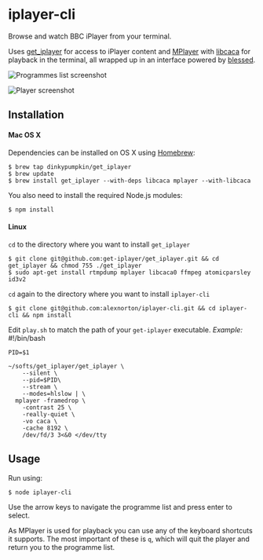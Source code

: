 # iplayer-cli

Browse and watch BBC iPlayer from your terminal.

Uses [get_iplayer](https://github.com/get-iplayer/get_iplayer) for access to iPlayer content and [MPlayer](https://www.mplayerhq.hu/) with [libcaca](http://caca.zoy.org/wiki/libcaca) for playback in the terminal, all  wrapped up in an interface powered by [blessed](https://github.com/chjj/blessed).

![Programmes list screenshot](https://i.imgur.com/QOcQFMk.png)

![Player screenshot](https://i.imgur.com/DshTZoh.png)

## Installation

#### Mac OS X
Dependencies can be installed on OS X using [Homebrew](http://brew.sh/):

    $ brew tap dinkypumpkin/get_iplayer
    $ brew update
    $ brew install get_iplayer --with-deps libcaca mplayer --with-libcaca

You also need to install the required Node.js modules:

    $ npm install

#### Linux
`cd` to the directory where you want to install `get_iplayer`

    $ git clone git@github.com:get-iplayer/get_iplayer.git && cd get_iplayer && chmod 755 ./get_iplayer
    $ sudo apt-get install rtmpdump mplayer libcaca0 ffmpeg atomicparsley id3v2

`cd` again to the directory where you want to install `iplayer-cli`

    $ git clone git@github.com:alexnorton/iplayer-cli.git && cd iplayer-cli && npm install
   
Edit `play.sh` to match the path of your `get-iplayer` executable.
*Example:* 
    #!/bin/bash
    
    PID=$1
    
    ~/softs/get_iplayer/get_iplayer \
        --silent \
        --pid=$PID\
        --stream \
        --modes=hlslow | \
      mplayer -framedrop \
        -contrast 25 \
        -really-quiet \
        -vo caca \
        -cache 8192 \
        /dev/fd/3 3<&0 </dev/tty



## Usage

Run using:

    $ node iplayer-cli

Use the arrow keys to navigate the programme list and press enter to select.

As MPlayer is used for playback you can use any of the keyboard shortcuts it supports. The most important of these is `q`, which will quit the player and return you to the programme list.
